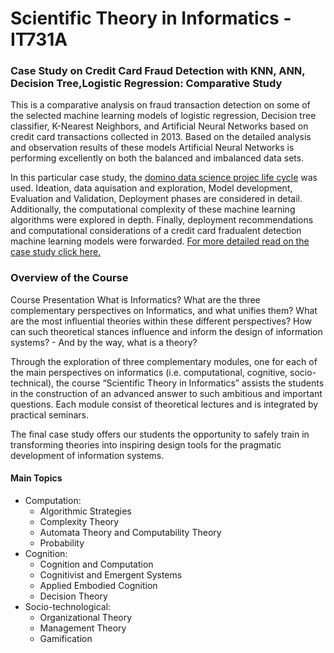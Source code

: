 # Scientific Theory in Informatics - IT731A
###  Case Study on Credit Card Fraud Detection with KNN, ANN, Decision Tree,Logistic Regression: Comparative Study
This is a comparative analysis on fraud transaction detection on some of the selected machine learning models of logistic regression, Decision tree classifier, K-Nearest Neighbors, and Artificial Neural Networks based on credit card transactions collected in 2013. Based on the detailed analysis and observation results of these models Artificial Neural Networks is performing excellently on both the balanced and imbalanced data sets. 

In this particular case study, the [domino data science projec life cycle](https://www.bastagroup.nl/wp-content/uploads/2019/01/Manage_Data_Science_@_Scale.pdf) was used. Ideation, data aquisation and exploration, Model development, Evaluation and Validation, Deployment phases are considered in detail. Additionally, the computational complexity of these machine learning algorithms were explored in depth. Finally, deployment recommendations and computational considerations of a credit card fradualent detection machine learning models were forwarded. [For more detailed read on the case study click here.]()

### Overview of the Course
 Course Presentation What is Informatics? What are the three complementary perspectives on Informatics, and what unifies them? What are the most influential theories within these different perspectives? How can such theoretical stances influence and inform the design of information systems? - And by the way, what is a theory?
 
 Through the exploration of three complementary modules, one for each of the main perspectives on informatics (i.e. computational, cognitive, socio-technical), the course “Scientific Theory in Informatics” assists the students in the construction of an advanced answer to such ambitious and important questions.  Each module consist of theoretical lectures and is integrated by practical seminars. 
 
 The final case study offers our students the opportunity to safely train in transforming theories into inspiring design tools for the pragmatic development of information systems.
#### Main Topics 
- Computation:
	- Algorithmic Strategies
	- Complexity Theory
	- Automata Theory and Computability Theory
	- Probability
- Cognition:
	- Cognition and Computation
	- Cognitivist and Emergent Systems
	- Applied Embodied Cognition
	- Decision Theory
- Socio-technological:
	- Organizational Theory
	- Management Theory
	- Gamification


